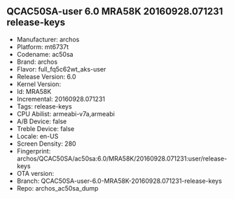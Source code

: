 ## QCAC50SA-user 6.0 MRA58K 20160928.071231 release-keys
- Manufacturer: archos
- Platform: mt6737t
- Codename: ac50sa
- Brand: archos
- Flavor: full_fq5c62wt_aks-user
- Release Version: 6.0
- Kernel Version: 
- Id: MRA58K
- Incremental: 20160928.071231
- Tags: release-keys
- CPU Abilist: armeabi-v7a,armeabi
- A/B Device: false
- Treble Device: false
- Locale: en-US
- Screen Density: 280
- Fingerprint: archos/QCAC50SA/ac50sa:6.0/MRA58K/20160928.071231:user/release-keys
- OTA version: 
- Branch: QCAC50SA-user-6.0-MRA58K-20160928.071231-release-keys
- Repo: archos_ac50sa_dump
